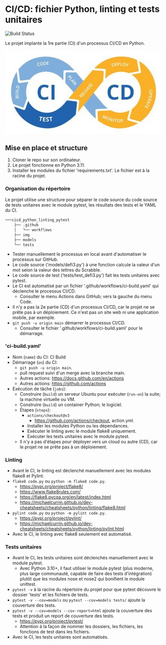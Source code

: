 # CI/CD: fichier Python, linting et tests unitaires

![Build Status](https://github.com/ugolabo/cicd_test/actions/workflows/ci-build.yaml/badge.svg)

Le projet implante la 1re partie (CI) d'un processus CI/CD en Python.

<img src="img/cicd_python_linting_tests.jpg" alt="" width="800px">

## Mise en place et structure

1. Cloner le repo sur son ordinateur.
1. Le projet fonctionne en Python 3.11.
1. Installer les modules du fichier 'requirements.txt'. Le fichier est à la racine du projet.


### Organisation du répertoire

Le projet utilise une structure pour séparer le code source du code source de tests unitaires avec le module pytest, les résultats des tests et le YAML du CI.

```
───cicd_python_linting_pytest
    ├── .github
    │   └── workflows
    ├── img
    ├── models
    └── tests
```

- Tester manuellement le processus en local avant d'automatiser le processus sur GitHub.
- Le code source ('models/defi3.py') à une fonction calcule la valeur d'un mot selon la valeur des lettres du Scrabble.
- Le code source de test ('tests/test_defi3.py') fait les tests unitaires avec pytest.
- Le CI est automatisé par un fichier '.github/workflows/ci-build.yaml' qui déclenche le processus CI/CD.
	- Consulter le menu Actions dans GitHub; vers la gauche du menu Code.
- Il n'y a pas la 2e partie (CD) d'un processus CI/CD, car le projet ne se prête pas à un déploiement. Ce n'est pas un site web ni une application mobile, par exemple.
-  `git push -u origin main` démarrer le processus CI/CD.
	- Consulter le fichier '.github/workflows/ci-build.yaml' pour le démarrage.

### 'ci-build.yaml'

- Nom (`name`) du CI: CI Build
- Démarrage (`on`) du CI:
	- `git push -u origin main`.
	- pull request suivi d'un merge avec la branche main.
	- Autres actions: https://docs.github.com/en/actions
	- Autres actions: https://github.com/actions
- Exécution de tâche (`jobs`):
	- Construire (`build`) un serveur Ubuntu pour exécuter (`run-on`) la suite; la machine virtuelle ou VM.
	- Construire (`build`) un container Python; le logiciel.
	- Étapes (`steps`):
		- `actions/checkout@v3`
			- https://github.com/actions/checkout, action.yml.
		- Installer les modules Python ou les dépendances.
		- Exécuter le linting avec le module flake8 uniquement.
		- Exécuter les tests unitaires avec le module pytest.
	- Il n'y a pas d'étapes pour déployer vers un cloud ou autre (CD), car le projet ne se prête pas à un déploiement.

### Linting

- Avant le CI, le linting est déclenché manuellement avec les modules flake8 et Pylint.
- `flake8 code.py` ou `python -m flake8 code.py`.
	- https://pypi.org/project/flake8/
	- https://www.flake8rules.com/
	- https://flake8.pycqa.org/en/latest/index.html
	- https://michaelcurrin.github.io/dev-cheatsheets/cheatsheets/python/linting/flake8.html
- `pylint code.py` ou `python -m pylint code.py`.
	- https://pypi.org/project/pylint/
	- https://michaelcurrin.github.io/dev-cheatsheets/cheatsheets/python/linting/pylint.html
- Avec le CI, le linting avec flake8 seulement est automatisé.

### Tests unitaires

- Avant le CI, les tests unitaires sont déclenchés manuellement avec le module pytest.
	- Avec Python 3.10+, il faut utiliser le module pytest (plus moderne, plus large communauté, capable de faire des tests d'intégration) plutôt que les modules nose et nose2 qui bonifient le module unittest.
- `pytest -v` à la racine du répertoire du projet pour que pytest découvre le dossier 'tests' et les fichiers de tests.
- `pytest -v --cov=models` ou `pytest --cov=models tests/` ajoute la couverture des tests.
- `pytest -v --cov=models --cov-report=html` ajoute la couverture des tests et produit un report de couverture des tests.
	- https://pypi.org/project/pytest/
	- Attention à la façon de nommer les dossiers, les fichiers, les fonctions de test dans les fichiers.
- Avec le CI, les tests unitaires sont automatisés.
